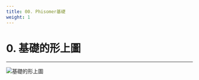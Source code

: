 ```yaml
---
title: 00. Phisomer基礎
weight: 1
---
```


# 0. 基礎的形上圖
---

![基礎的形上圖](https://imgur.com/gallery/phisomer-2-Ema41Qm)